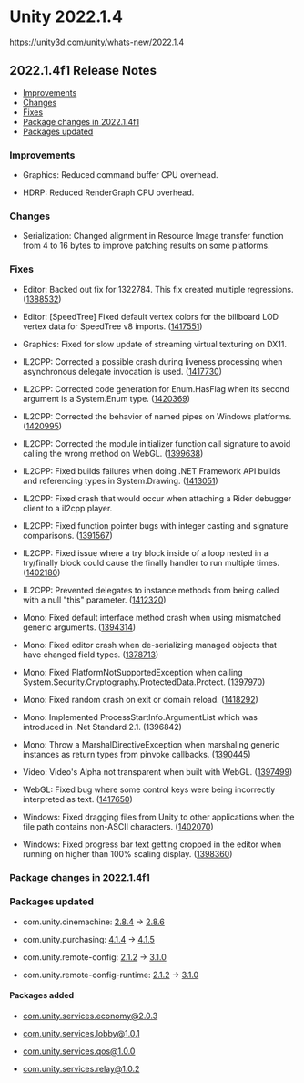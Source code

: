# Unity 2022.1.4

https://unity3d.com/unity/whats-new/2022.1.4

## 2022.1.4f1 Release Notes

- [Improvements](#improvements)
- [Changes](#changes)
- [Fixes](#fixes)
- [Package changes in 2022.1.4f1](#package-changes-in-202214f1)
- [Packages updated](#packages-updated)


### Improvements

*   Graphics: Reduced command buffer CPU overhead.
    
*   HDRP: Reduced RenderGraph CPU overhead.
    

### Changes

*   Serialization: Changed alignment in Resource Image transfer function from 4 to 16 bytes to improve patching results on some platforms.

### Fixes

*   Editor: Backed out fix for 1322784. This fix created multiple regressions. ([1388532](https://issuetracker.unity3d.com/issues/core-render-pipeline-argumentexception-cant-save-an-immutable-prefab))
    
*   Editor: \[SpeedTree\] Fixed default vertex colors for the billboard LOD vertex data for SpeedTree v8 imports. ([1417551](https://issuetracker.unity3d.com/issues/speedtree-speedtreeimporter-misses-assigning-a-proper-colour-to-billboard-vertices-resulting-in-them-being-multi-coloured))
    
*   Graphics: Fixed for slow update of streaming virtual texturing on DX11.
    
*   IL2CPP: Corrected a possible crash during liveness processing when asynchronous delegate invocation is used. ([1417730](https://issuetracker.unity3d.com/issues/crash-when-running-garbagecollectsharedassets))
    
*   IL2CPP: Corrected code generation for Enum.HasFlag when its second argument is a System.Enum type. ([1420369](https://issuetracker.unity3d.com/issues/mobile-il2cpp-build-fails-when-using-custom-script-and-target-architecture-arm64-is-selected))
    
*   IL2CPP: Corrected the behavior of named pipes on Windows platforms. ([1420995](https://issuetracker.unity3d.com/issues/il2cpp-platformnotsupportedexception-when-instantiating-a-system-dot-io-dot-pipes-dot-namedpipeclientstream))
    
*   IL2CPP: Corrected the module initializer function call signature to avoid calling the wrong method on WebGL. ([1399638](https://issuetracker.unity3d.com/issues/webgl-player-freezes-on-startup-when-calling-getmonomanagerptr))
    
*   IL2CPP: Fixed builds failures when doing .NET Framework API builds and referencing types in System.Drawing. ([1413051](https://issuetracker.unity3d.com/issues/il2cpp-build-fails-when-using-net-framework-api-compatibility))
    
*   IL2CPP: Fixed crash that would occur when attaching a Rider debugger client to a il2cpp player.
    
*   IL2CPP: Fixed function pointer bugs with integer casting and signature comparisons. ([1391567](https://issuetracker.unity3d.com/issues/urp-il2cpp-build-fails-with-buildfailedexception-and-bee-library-errors-when-building-with-il2cpp-scripting-backend-enabled))
    
*   IL2CPP: Fixed issue where a try block inside of a loop nested in a try/finally block could cause the finally handler to run multiple times. ([1402180](https://issuetracker.unity3d.com/issues/objectdisposedexception-is-caught-when-an-unused-variable-is-declared-in-the-using-statement))
    
*   IL2CPP: Prevented delegates to instance methods from being called with a null "this" parameter. ([1412320](https://issuetracker.unity3d.com/issues/memory-corruption-on-macos-slash-ios-slash-tvos))
    
*   Mono: Fixed default interface method crash when using mismatched generic arguments. ([1394314](https://issuetracker.unity3d.com/issues/crash-on-assertion-condition-is-ok-error-not-met-when-entering-the-play-mode))
    
*   Mono: Fixed editor crash when de-serializing managed objects that have changed field types. ([1378713](https://issuetracker.unity3d.com/issues/m1-crash-with-star-assertion-at-handle-dot-c-446-condition-m-class-is-valuetype-klass-not-met-when-deserializing-data))
    
*   Mono: Fixed PlatformNotSupportedException when calling System.Security.Cryptography.ProtectedData.Protect. ([1397970](https://issuetracker.unity3d.com/issues/platformnotsupportedexception-is-thrown-when-using-system-dot-security))
    
*   Mono: Fixed random crash on exit or domain reload. ([1418292](https://issuetracker.unity3d.com/issues/editor-crashes-intermittently-on-mono-object-isinst-when-closing-it-in-batch-mode-or-when-building))
    
*   Mono: Implemented ProcessStartInfo.ArgumentList which was introduced in .Net Standard 2.1. (1396842)
    
*   Mono: Throw a MarshalDirectiveException when marshaling generic instances as return types from pinvoke callbacks. ([1390445](https://issuetracker.unity3d.com/issues/unity-crashes-when-calling-marshal-dot-getfunctionpointerfordelegate-on-a-delegate-with-a-nullable-return-value))
    
*   Video: Video's Alpha not transparent when built with WebGL. ([1397499](https://issuetracker.unity3d.com/issues/videos-alpha-not-transparent-when-built-with-webgl))
    
*   WebGL: Fixed bug where some control keys were being incorrectly interpreted as text. ([1417650](https://issuetracker.unity3d.com/issues/webgl-return-key-is-captured-as-the-string-enter-when-using-keyboard-dot-ontextinput))
    
*   Windows: Fixed dragging files from Unity to other applications when the file path contains non-ASCII characters. ([1402070](https://issuetracker.unity3d.com/issues/win11-file-not-found-is-thrown-in-a-code-editor-when-dragging-a-file-from-editor-that-has-a-non-unicode-symbol-in-the-path))
    
*   Windows: Fixed progress bar text getting cropped in the editor when running on higher than 100% scaling display. ([1398360](https://issuetracker.unity3d.com/issues/high-display-scale-percentage-crops-text-in-status-window))
    

### Package changes in 2022.1.4f1

### Packages updated

*   com.unity.cinemachine: [2.8.4](https://docs.unity3d.com/Packages/com.unity.cinemachine@2.8//changelog/CHANGELOG.html) → [2.8.6](https://docs.unity3d.com/Packages/com.unity.cinemachine@2.8//changelog/CHANGELOG.html)
    
*   com.unity.purchasing: [4.1.4](https://docs.unity3d.com/Packages/com.unity.purchasing@4.1//changelog/CHANGELOG.html) → [4.1.5](https://docs.unity3d.com/Packages/com.unity.purchasing@4.1//changelog/CHANGELOG.html)
    
*   com.unity.remote-config: [2.1.2](https://docs.unity3d.com/Packages/com.unity.remote-config@2.1//changelog/CHANGELOG.html) → [3.1.0](https://docs.unity3d.com/Packages/com.unity.remote-config@3.1//changelog/CHANGELOG.html)
    
*   com.unity.remote-config-runtime: [2.1.2](https://docs.unity3d.com/Packages/com.unity.remote-config-runtime@2.1//changelog/CHANGELOG.html) → [3.1.0](https://docs.unity3d.com/Packages/com.unity.remote-config-runtime@3.1//changelog/CHANGELOG.html)
    

#### Packages added

*   [com.unity.services.economy@2.0.3](https://docs.unity3d.com/Packages/com.unity.services.economy@2.0//changelog/CHANGELOG.html)
    
*   [com.unity.services.lobby@1.0.1](https://docs.unity3d.com/Packages/com.unity.services.lobby@1.0//changelog/CHANGELOG.html)
    
*   [com.unity.services.qos@1.0.0](https://docs.unity3d.com/Packages/com.unity.services.qos@1.0//changelog/CHANGELOG.html)
    
*   [com.unity.services.relay@1.0.2](https://docs.unity3d.com/Packages/com.unity.services.relay@1.0//changelog/CHANGELOG.html)